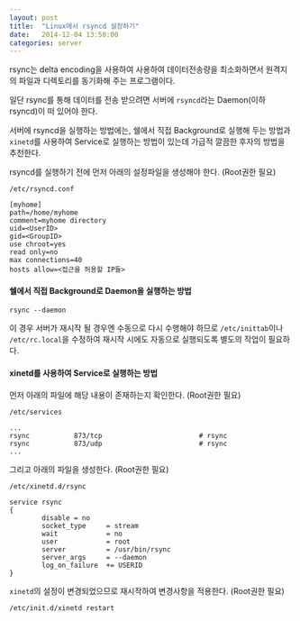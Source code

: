```yaml
---
layout: post
title:  "Linux에서 rsyncd 설정하기"
date:   2014-12-04 13:50:00
categories: server
---
```

rsync는 delta encoding을 사용하여 사용하여 데이터전송량을 최소화하면서 원격지의 파일과 디렉토리를 동기화해 주는 프로그램이다.

일단 rsync를 통해 데이터를 전송 받으려면 서버에 `rsyncd`라는 Daemon(이하 rsyncd)이 떠 있어야 한다.

서버에 rsyncd을 실행하는 방법에는, 쉘에서 직접 Background로 실행해 두는 방법과 `xinetd`를 사용하여 Service로 실행하는 방법이 있는데 가급적 깔끔한 후자의 방법을 추천한다.

rsyncd를 실행하기 전에 먼저 아래의 설정파일을 생성해야 한다. (Root권한 필요)

`/etc/rsyncd.conf`

```
[myhome]
path=/home/myhome
comment=myhome directory
uid=<UserID>
gid=<GroupID>
use chroot=yes
read only=no
max connections=40
hosts allow=<접근을 허용할 IP들>
```
 
#### 쉘에서 직접 Background로 Daemon을 실행하는 방법
```
rsync --daemon
```

이 경우 서버가 재시작 될 경우엔 수동으로 다시 수행해야 하므로 `/etc/inittab`이나 `/etc/rc.local`을 수정하여 재시작 시에도 자동으로 실행되도록 별도의 작업이 필요하다.

#### xinetd를 사용하여 Service로 실행하는 방법

먼저 아래의 파일에 해당 내용이 존재하는지 확인한다. (Root권한 필요)

`/etc/services`

```
...
rsync           873/tcp                        # rsync
rsync           873/udp                        # rsync
...
```


그리고 아래의 파일을 생성한다. (Root권한 필요)

`/etc/xinetd.d/rsync`

```
service rsync
{
        disable = no
        socket_type     = stream
        wait            = no
        user            = root
        server          = /usr/bin/rsync
        server_args     = --daemon
        log_on_failure  += USERID
}
```

`xinetd`의 설정이 변경되었으므로 재시작하여 변경사항을 적용한다. (Root권한 필요)

```
/etc/init.d/xinetd restart
```
